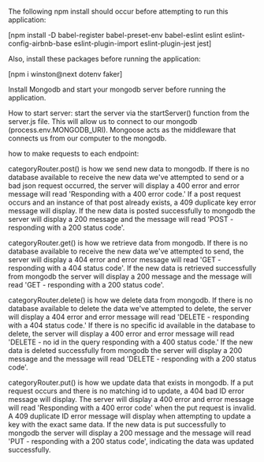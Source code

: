 The following npm install should occur before attempting to run this application:

[npm install -D babel-register babel-preset-env babel-eslint eslint eslint-config-airbnb-base eslint-plugin-import eslint-plugin-jest jest]

Also, install these packages before running the application:

[npm i winston@next dotenv faker]

Install Mongodb and start your mongodb server before running the application.

How to start server:
start the server via the startServer() function from the server.js file.  This will allow us to connect to our mongodb (process.env.MONGODB_URI).  Mongoose acts as the middleware that connects us from our computer to the mongodb. 

how to make requests to each endpoint:

categoryRouter.post() is how we send new data to mongodb.  If there is no database available to receive the new data we've attempted to send or a bad json request occurred, the server will display a 400 error and error message will read 'Responding with a 400 error code.'  If a post request occurs and an instance of that post already exists, a 409 duplicate key error message will display.  If the new data is posted successfully to mongodb the server will display a 200 message and the message will read 'POST - responding with a 200 status code'.

categoryRouter.get() is how we retrieve data from mongodb.  If there is no database available to receive the new data we've attempted to send, the server will display a 404 error and error message will read 'GET - responding with a 404 status code'.  If the new data is retrieved successfully from mongodb the server will display a 200 message and the message will read 'GET - responding with a 200 status code'.

categoryRouter.delete() is how we delete data from mongodb.  If there is no database available to delete the data we've attempted to delete, the server will display a 404 error and error message will read 'DELETE - responding with a 404 status code.'  If there is no specific id available in the database to delete, the server will display a 400 error and error message will read 'DELETE - no id in the query responding with a 400 status code.'  If the new data is deleted successfully from mongodb the server will display a 200 message and the message will read 'DELETE - responding with a 200 status code'.

categoryRouter.put() is how we update data that exists in mongodb.  If a put request occurs and there is no matching id to update, a 404 bad ID error message will display. The server will display a 400 error and error message will read 'Responding with a 400 error code' when the put request is invalid.  A 409 duplicate ID error message will display when attempting to update a key with the exact same data. If the new data is put successfully to mongodb the server will display a 200 message and the message will read 'PUT - responding with a 200 status code', indicating the data was updated successfully.
